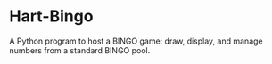# Hart-Bingo
A Python program to host a BINGO game: draw, display, and manage numbers from a standard BINGO pool.
